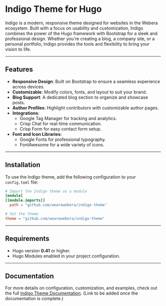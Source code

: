 # Indigo Theme for Hugo

Indigo is a modern, responsive theme designed for websites in the Webera ecosystem. Built with a focus on usability and customization, Indigo combines the power of the Hugo framework with Bootstrap for a sleek and professional design. Whether you're creating a blog, a company site, or a personal portfolio, Indigo provides the tools and flexibility to bring your vision to life.

---

## Features

- **Responsive Design**: Built on Bootstrap to ensure a seamless experience across devices.
- **Customizable**: Modify colors, fonts, and layout to suit your brand.
- **Blog Support**: A dedicated blog section to organize and showcase posts.
- **Author Profiles**: Highlight contributors with customizable author pages.
- **Integrations**:
  - Google Tag Manager for tracking and analytics.
  - Crisp Chat for real-time communication.
  - Crisp Form for easy contact form setup.
- **Font and Icon Libraries**:
  - Google Fonts for professional typography.
  - FontAwesome for a wide variety of icons.

---

## Installation

To use the Indigo theme, add the following configuration to your `config.toml` file:

```toml
# Import the Indigo theme as a module
[module]
[[module.imports]]
  path = "github.com/wearewebera/indigo-theme"

# Set the theme
theme = "github.com/wearewebera/indigo-theme"
```

---

## Requirements

- Hugo version **0.41** or higher.
- Hugo Modules enabled in your project configuration.

---

## Documentation

For more details on configuration, customization, and examples, check out the full [Indigo Theme Documentation](/docs). (Link to be added once the documentation is complete.)
